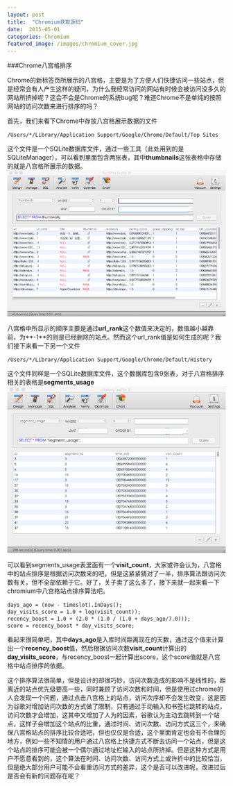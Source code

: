 ```yaml
---
layout: post
title:  "Chromium获取源码"
date:  2015-05-01
categories: Chromium
featured_image: /images/chromium_cover.jpg
---
```


###Chrome八宫格排序



Chrome的新标签页所展示的八宫格，主要是为了方便人们快捷访问一些站点，但是经常会有人产生这样的疑问，为什么我经常访问的网站有时候会被访问没多久的网站所挤掉呢？这会不会是Chrome的系统bug呢？难道Chrome不是单纯的按照网站的访问次数来进行排序的吗？

首先，我们来看下Chrome中存放八宫格展示数据的文件

	/Users/*/Library/Application Support/Google/Chrome/Default/Top Sites
	
这个文件是一个SQLite数据库文件，通过一些工具（此处用到的是SQLiteManager），可以看到里面包含两张表，其中**thumbnails**这张表格中存储的就是八宫格所展示的数据。
![](/images/new-tab-sort-1.png)

八宫格中所显示的顺序主要是通过**url_rank**这个数值来决定的，数值越小越靠前，为**-1**的则是已经删除的站点。然而这个url_rank值是如何生成的呢？我们接下来看一下另一个文件
	
	/Users/*/Library/Application Support/Google/Chrome/Default/History

这个文件同样是一个SQLite数据库文件，这个数据库包含9张表，对于八宫格排序相关的表格是**segments_usage**
![](/images/new-tab-sort-2.png)

可以看到segments_usage表里面有一个**visit_count**，大家或许会认为，八宫格中的站点排序是根据访问次数来的吧，但是这紧紧猜对了一半，排序算法跟访问次数有关，但不全部依赖于它。好了，关子卖了这么多了，接下来就一起来看一下chromium中八宫格站点排序算法吧。

    days_ago = (now - timeslot).InDays();
    day_visits_score = 1.0 + log(visit_count));
    recency_boost = 1.0 + (2.0 * (1.0 / (1.0 + days_ago/7.0)));
    score = recency_boost * day_visits_score;
    
看起来很简单吧，其中**days_ago**是入库时间距离现在的天数，通过这个值来计算出一个**recency_boost**值，然后根据访问次数**visit_count**计算出的**day_visits_score**，与recency_boost一起计算出score，这个score值就是八宫格中站点排序的依据。

这个排序算法很简单，但是设计的却很巧妙，访问次数造成的影响不是线性的，距离近的站点优先级要高一些，同时兼顾了访问次数和时间，但是使用过chrome的人会发现一个问题，通过点击八宫格上的站点，访问次序却不会发生改变，这是因为谷歌对增加访问次数的方式做了限制，只有通过手动输入和书签栏跳转的站点，访问次数才会增加，这其中又增加了人为的因素，谷歌认为主动去跳转到一个站点，这样子会增加这个站点的比重，通过时间、访问次数、访问方式这三个，来确保八宫格站点的排序比较合适吧，但也仅仅是合适，这个里面肯定也会有不合理的地方，例如一些不知情的用户通过八宫格上快捷方式不断去访问一个站点，但是这个站点的排序可能会被一个偶尔通过地址栏输入的站点所挤掉。但是这种方式是用户不愿意看到的，这个算法在时间、访问次数、访问方式上或许折中的比较恰当，但是绝大部分用户可能不会看重访问方式的差异，这个是否可以改进呢，改进过后是否会有新的问题存在呢？